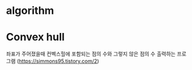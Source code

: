 # algorithm
# Convex hull 
좌표가 주어졌을때 컨벡스헐에 포함되는 점의 수와 그렇지 않은 점의 수 출력하는 프로그램
(https://simmons95.tistory.com/2)
